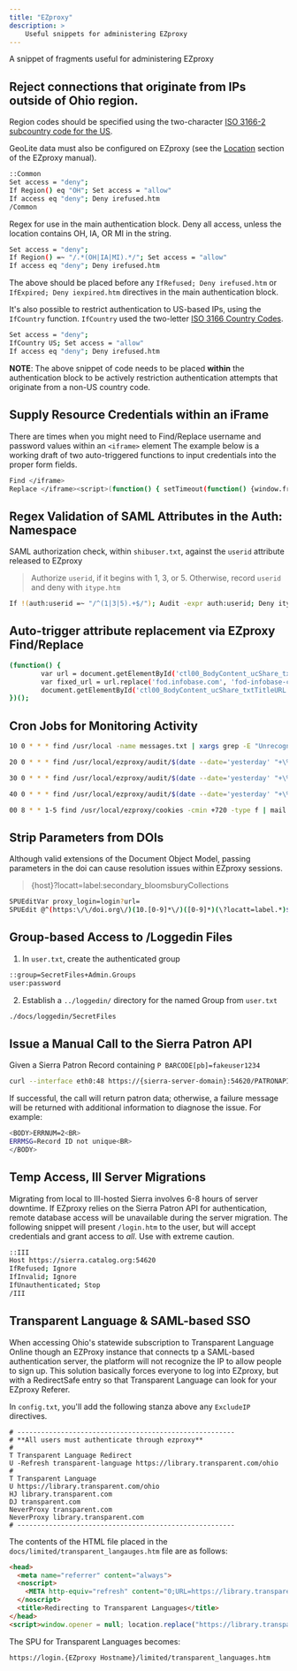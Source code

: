 ```yaml
---
title: "EZproxy"
description: >
    Useful snippets for administering EZproxy
---
```


A snippet of fragments useful for administering EZproxy

## Reject connections that originate from IPs outside of Ohio region.

Region codes should be specified using the two-character [ISO 3166-2 subcountry code for the US](https://geolite.maxmind.com/download/geoip/misc/region_codes.csv).

GeoLite data must also be configured on EZproxy (see the [Location](https://help.oclc.org/Library_Management/EZproxy/Configure_resources/Location) section of the EZproxy manual).

```bash
::Common
Set access = "deny";
If Region() eq "OH"; Set access = "allow"
If access eq "deny"; Deny irefused.htm
/Common
```

Regex for use in the main authentication block. Deny all access, unless the location contains OH, IA, OR MI in the string.

```bash
Set access = "deny";
If Region() =~ "/.*(OH|IA|MI).*/"; Set access = "allow"
If access eq "deny"; Deny irefused.htm
```

The above should be placed before any `IfRefused; Deny irefused.htm` or `IfExpired; Deny iexpired.htm` directives in the main authentication block.

It's also possible to restrict authentication to US-based IPs, using the `IfCountry` function. `IfCountry` used the two-letter [ISO 3166 Country Codes](https://dev.maxmind.com/geoip/legacy/codes/iso3166/).

```bash
Set access = "deny";
IfCountry US; Set access = "allow"
If access eq "deny"; Deny irefused.htm
```

__NOTE__: The above snippet of code needs to be placed __within__ the authentication block to be actively restriction authentication attempts that originate from a non-US country code.

## Supply Resource Credentials within an iFrame
There are times when you might need to Find/Replace username and password values within an `<iframe>` element The example below is a working draft of two auto-triggered functions to input credentials into the proper form fields.
```bash
Find </iframe>
Replace </iframe><script>(function() { setTimeout(function() {window.frames[0].document.getElementById('username').value = "USERNAME";}, 1000); })();(function() { setTimeout(function() {window.frames[0].document.getElementById('password').value = "PASSWORD";}, 1000); })();</script>
```

## Regex Validation of SAML Attributes in the Auth: Namespace
SAML authorization check, within `shibuser.txt`, against the `userid` attribute released to EZproxy
> Authorize `userid`, if it begins with  1, 3, or 5. Otherwise, record `userid` and deny with `itype.htm`
```bash
If !(auth:userid =~ "/^(1|3|5).+$/"); Audit -expr auth:userid; Deny itype.htm; Stop
```

## Auto-trigger attribute replacement via EZproxy Find/Replace 
```bash
(function() {
        var url = document.getElementById('ctl00_BodyContent_ucShare_txtTitleURL').value;
        var fixed_url = url.replace('fod.infobase.com', 'fod-infobase-com');
        document.getElementById('ctl00_BodyContent_ucShare_txtTitleURL').setAttribute('value', fixed_url);
})();
```

## Cron Jobs for Monitoring Activity
```bash
10 0 * * * find /usr/local -name messages.txt | xargs grep -E "Unrecognized|DANGER|hosts\s36[0-9][0-9]" | mail -E -s "EZproxy Warning Messages" -a "From: root \<root@{hostname}\>" recipient@derekzoladz.com

20 0 * * * find /usr/local/ezproxy/audit/$(date --date='yesterday' "+\%Y\%m\%d").txt -type f | xargs grep -E "exceeded" | mail -E -s "EZproxy Exceeding Usage Limit" -a "From: root \<root@{hostname}\>" recipient@derekzoladz.com

30 0 * * * find /usr/local/ezproxy/audit/$(date --date='yesterday' "+\%Y\%m\%d").txt -type f -print| xargs grep -E "Login.Intruder.IP" | mail -E -s "EZproxy Login.Intruder.IP" -a "From: root \<root@{hostname}\>" recipient@derekzoladz.com

40 0 * * * find /usr/local/ezproxy/audit/$(date --date='yesterday' "+\%Y\%m\%d").txt -type f -print | xargs grep -E "Session.ReconnectBlocked" | mail -E -s "EZproxy Session.ReconnectBlocked" -a "From: root \<root@{hostname}\>" recipient@derekzoladz.com

00 8 * * 1-5 find /usr/local/ezproxy/cookies -cmin +720 -type f | mail -E -s "EZproxy Sessions Over 12 Hours" -a "From: root \<root@{hostname}\>" recipient@derekzoladz.com
```

## Strip Parameters from DOIs
Although valid extensions of the Document Object Model, passing parameters in the doi can cause resolution issues within EZproxy sessions.
> {host}?locatt=label:secondary_bloomsburyCollections
```bash
SPUEditVar proxy_login=login?url=
SPUEdit @^(https:\/\/doi.org\/)(10.[0-9]*\/)([0-9]*)(\?locatt=label.*)$@${proxy_login}$1$2$3@ir
```

## Group-based Access to /Loggedin Files

1. In `user.txt`, create the authenticated group
```bash
::group=SecretFiles+Admin.Groups
user:password
```

2. Establish a `../loggedin/` directory for the named Group from `user.txt`
```bash
./docs/loggedin/SecretFiles
```

## Issue a Manual Call to the Sierra Patron API
Given a Sierra Patron Record containing `P BARCODE[pb]=fakeuser1234`
```bash
curl --interface eth0:48 https://{sierra-server-domain}:54620/PATRONAPI/fakeuser1234/dump
```

If successful, the call will return patron data; otherwise, a failure message will be returned with additional information to diagnose the issue. For example:
```bash
<BODY>ERRNUM=2<BR>
ERRMSG=Record ID not unique<BR>
</BODY>
```

## Temp Access, III Server Migrations

Migrating from local to III-hosted Sierra involves 6-8 hours of server downtime. If EZproxy relies on the Sierra Patron API for authentication, remote database access will be unavailable during the server migration. The following snippet will present `/login.htm` to the user, but will accept credentials and grant access to _all_. Use with extreme caution.

```bash
::III
Host https://sierra.catalog.org:54620
IfRefused; Ignore
IfInvalid; Ignore
IfUnauthenticated; Stop
/III
```

## Transparent Language & SAML-based SSO
When accessing Ohio's statewide subscription to Transparent Language Online though an EZProxy instance that connects tp a SAML-based authentication server, the platform will not recognize the IP to allow people to sign up. This solution basically forces everyone to log into EZproxy, but with a RedirectSafe entry so that Transparent Language can look for your EZproxy Referer.

In `config.txt`, you'll add the following stanza above any `ExcludeIP` directives.

```text
# -------------------------------------------------------
# **All users must authenticate through ezproxy**
#
T Transparent Language Redirect
U -Refresh transparent-language https://library.transparent.com/ohio
#
T Transparent Language
U https://library.transparent.com/ohio
HJ library.transparent.com
DJ transparent.com
NeverProxy transparent.com
NeverProxy library.transparent.com
# -------------------------------------------------------

```

The contents of the HTML file placed in the `docs/limited/transparent_langauges.htm` file are as follows:

```html
<head>
  <meta name="referrer" content="always">
  <noscript>
    <META http-equiv="refresh" content="0;URL=https://library.transparent.com/ohio">
  </noscript>
  <title>Redirecting to Transparent Languages</title>
</head>
<script>window.opener = null; location.replace("https://library.transparent.com/ohio")</script>
```

The SPU for Transparent Languages becomes:
```html
https://login.{EZproxy Hostname}/limited/transparent_languages.htm
```
